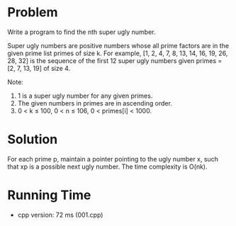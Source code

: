 # Problem

Write a program to find the nth super ugly number.

Super ugly numbers are positive numbers whose all prime factors are in the given prime list primes of size k. For example, [1, 2, 4, 7, 8, 13, 14, 16, 19, 26, 28, 32] is the sequence of the first 12 super ugly numbers given primes = [2, 7, 13, 19] of size 4.

Note:

1. 1 is a super ugly number for any given primes.
2. The given numbers in primes are in ascending order.
3. 0 < k ≤ 100, 0 < n ≤ 106, 0 < primes[i] < 1000.

# Solution

For each prime p, maintain a pointer pointing to the ugly number x, such that xp is a possible next ugly number. The time complexity is O(nk).

# Running Time

- cpp version: 72 ms (001.cpp)
